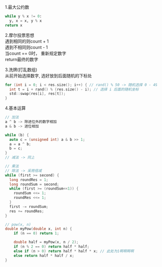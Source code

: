 1.最大公约数   

```python
while y % x != 0:
  y, x = x, y % x
return x
```

2.摩尔投票思想  
遇到相同的则count + 1  
遇到不相同则count - 1  
当count == 0时， 重新规定数字  
return最终的数字  

3.洗牌(打乱数组)  
从前开始选择数字, 选好放到后面随机的下标处  

```c  
for (int i = 0; i < res.size(); i++) { // rand() % 50 -> 随机选择 0 - 49 的数字
  int t = i + rand() % (res.size() - i); // 选择 i 后面的随机坐标
  std::swap(res[i], res[t]);
}
```

4.基本运算  
```c
// 加法
a ^ b -> 除进位外的数字相加
a & b -> 进位相加

while (b) {
  auto c = (unsigned int) a & b >> 1;
  a = a ^ b;
  b = c;
}
// 减法 -> 同上

// 乘法
// 除法 -> 采用倍减
while (first >= second) {
  long roundRes = 1;
  long roundSum = second;
  while (first >= (roundSum<<1)) {
    roundSum <<= 1;
    roundRes <<= 1;
  }
  first -= roundSum;
  res += roundRes;
}

// pow(x, n)
double myPow(double x, int n) {
    if (n == 0) return 1;

    double half = myPow(x, n / 2);
    if (n % 2 == 0) return half * half;
    else if (n > 0) return half * half * x; // 此处为1啊啊啊啊
    else return half * half / x;
}
```